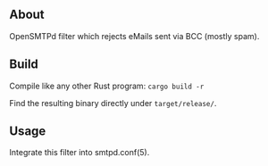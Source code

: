 ## About

OpenSMTPd filter which rejects eMails sent via BCC (mostly spam).

## Build

Compile like any other Rust program: `cargo build -r`

Find the resulting binary directly under `target/release/`.

## Usage

Integrate this filter into smtpd.conf(5).
